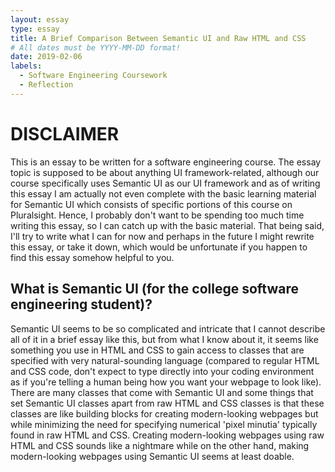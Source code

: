 ```yaml
---
layout: essay
type: essay
title: A Brief Comparison Between Semantic UI and Raw HTML and CSS
# All dates must be YYYY-MM-DD format!
date: 2019-02-06
labels:
  - Software Engineering Coursework
  - Reflection
---
```


# DISCLAIMER
This is an essay to be written for a software engineering course.  The essay topic is supposed to be about anything UI framework-related, although our course specifically uses Semantic UI as our UI framework and as of writing this essay I am actually not even complete with the basic learning material for Semantic UI which consists of specific portions of this course on Pluralsight.  Hence, I probably don't want to be spending too much time writing this essay, so I can catch up with the basic material.  That being said, I'll try to write what I can for now and perhaps in the future I might rewrite this essay, or take it down, which would be unfortunate if you happen to find this essay somehow helpful to you.

## What is Semantic UI (for the college software engineering student)?
Semantic UI seems to be so complicated and intricate that I cannot describe all of it in a brief essay like this, but from what I know about it, it seems like something you use in HTML and CSS to gain access to classes that are specified with very natural-sounding language (compared to regular HTML and CSS code, don't expect to type directly into your coding environment as if you're telling a human being how you want your webpage to look like).  There are many classes that come with Semantic UI and some things that set Semantic UI classes apart from raw HTML and CSS classes is that these classes are like building blocks for creating modern-looking webpages but while minimizing the need for specifying numerical 'pixel minutia' typically found in raw HTML and CSS.  Creating modern-looking webpages using raw HTML and CSS sounds like a nightmare while on the other hand, making modern-looking webpages using Semantic UI seems at least doable.


